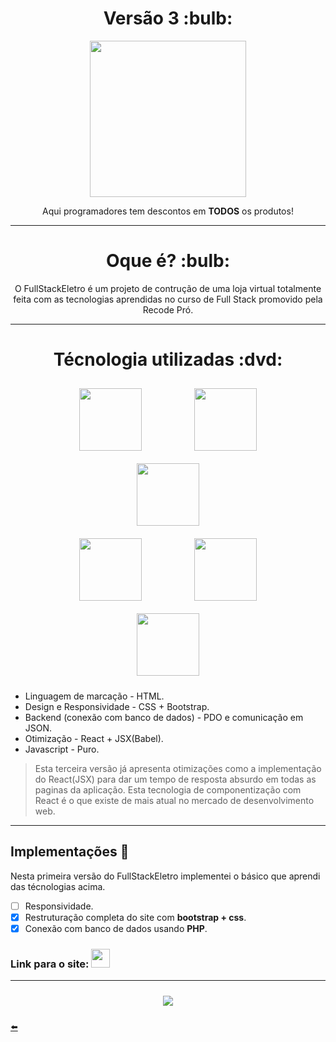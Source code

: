 <h1 align="center"> Versão 3 :bulb: </h1>

<div align="center"> <img width="250px" src="https://user-images.githubusercontent.com/65131471/99868564-4bb85500-2ba2-11eb-8f59-0d3882add388.png"></div>
<p align="center"> Aqui programadores tem descontos em <b>TODOS</b> os produtos!</p>

---

<h1 align="center"> Oque é? :bulb: </h1>

<div align="center">
O FullStackEletro é um projeto de contrução de uma loja virtual totalmente feita com as tecnologias aprendidas no curso de Full Stack promovido pela Recode Pró.
</div>

---

<h1 align="center"> Técnologia utilizadas :dvd: </h1>

<div align="center">
 <img width="100px" style="margin: 10px 40px 10px 40px;" src="https://user-images.githubusercontent.com/65131471/96186484-e07bc300-0f11-11eb-8314-b70c09429536.png">
 <img width="100px" style="margin: 10px 40px 10px 40px;" src="https://user-images.githubusercontent.com/65131471/96186499-e2458680-0f11-11eb-8e63-2c1531f0ac83.png">
 <img width="100px" style="margin: 10px 40px 10px 40px;" src="https://user-images.githubusercontent.com/65131471/96186506-e5407700-0f11-11eb-958a-f1d2339a0074.png">
</div>

<div align="center">
 <img width="100px" style="margin: 10px 40px 10px 40px;" src="https://user-images.githubusercontent.com/65131471/99868358-a05ad080-2ba0-11eb-9366-23089497815b.png">
 <img width="100px" style="margin: 10px 40px 10px 40px;" src="https://user-images.githubusercontent.com/65131471/99868359-a18bfd80-2ba0-11eb-9643-d37d0a606f46.png">
</div>

<div align="center">
 <img width="100px" style="margin: 10px 40px 10px 40px;" src="https://user-images.githubusercontent.com/65131471/100674414-dab43280-3343-11eb-97ac-7b2e9f622ff5.png">
</div>

* Linguagem de marcação - HTML.
* Design e Responsividade - CSS + Bootstrap.
* Backend (conexão com banco de dados) - PDO e comunicação em JSON.
* Otimização - React + JSX(Babel).
* Javascript - Puro.

> Esta terceira versão já apresenta otimizações como a implementação do React(JSX) para dar um tempo de resposta absurdo em todas as paginas da aplicação. Esta tecnologia de componentização com React é o que existe de mais atual no mercado de desenvolvimento web.

---

## Implementações :wrench:

Nesta primeira versão do FullStackEletro implementei o básico que aprendi das técnologias acima.

- [ ] Responsividade.
- [x] Restruturação completa do site com **bootstrap + css**.
- [x] Conexão com banco de dados usando **PHP**.

### Link para o site: [<img width="30px" src="https://user-images.githubusercontent.com/65131471/99868564-4bb85500-2ba2-11eb-8f59-0d3882add388.png">](https://duartecgustavo.github.io/fullstackeletro.github.io/)

---

<div align="center">
<img style="margin: 10px 40px 10px 40px;" target="_blank" src="https://user-images.githubusercontent.com/65131471/93386595-5111c000-f83e-11ea-8bcf-0a00dd2a2a3d.png">
</div>

[:arrow_left:](https://github.com/duartecgustavo)
